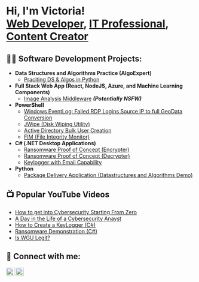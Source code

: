 <h1>Hi, I'm Victoria! <br/><a href="https://github.com/toriey23">Web Developer</a>, <a href="https://www.linkedin.com/in/toriey23/">IT Professional</a>, <a href="https://www.youtube.com/c/toriey23">Content Creator</a></h1>

<h2>👨‍💻 Software Development Projects:</h2>

- <b>Data Structures and Algorithms Practice (AlgoExpert)</b>
  - [Praciting DS & Algos in Python](https://github.com/toriey23/Algorithms-Practice)
- <b>Full Stack Web App (React, NodeJS, Azure, and Machine Learning Components)</b>
  - [Image Analysis Middleware](https://github.com/toriey23/4chan-Image-Analysis-Middleware-C964) <b><i>(Potentially NSFW)</b></i>
- <b>PowerShell</b>
  - [Windows EventLog: Failed RDP Logins Source IP to full GeoData Conversion](https://github.com/joshmadakor1/Sentinel-Lab)
  - [JWipe (Disk Wiping Utility)](https://github.com/toriey23/Jwipe.PowerShell)
  - [Active Directory Bulk User Creation](https://github.com/toriey23/AD_PS)
  - [FIM (File Integrity Monitor)](https://github.com/toriey23/PowerShell-Integrity-FIM)
- <b>C# (.NET Desktop Applications)</b>
  - [Ransomware Proof of Concept (Encrypter)](https://github.com/toriey23/EncrypterPOC)
  - [Ransomware Proof of Concept (Decrypter)](https://github.com/toriey23/DecrypterPOC)
  - [Keylogger with Email Capability](https://github.com/toriey23/Key-Logger-With-Email)
- <b>Python</b>
  - [Package Delivery Application (Datastructures and Algorithms Demo)](https://github.com/toriey23/Package-Delivery-Pathfinding-Algorithm)

<h2>📺 Popular YouTube Videos</h2>

- [How to get into Cybersecurity Starting From Zero](https://www.youtube.com/watch?v=a83ASGn_V_s)
- [A Day in the Life of a Cybersecurity Anayst](https://www.youtube.com/watch?v=uHy3oM7NnoU)
- [How to Create a KeyLogger (C#)](https://www.youtube.com/watch?v=N-L9hklSlNk)
- [Ransomware Demonstration (C#)](https://www.youtube.com/watch?v=OfvdQeh79s0)
- [Is WGU Legit?](https://www.youtube.com/watch?v=E2MwRWxDBkA)

<h2> 🤳 Connect with me:</h2>

[<img align="left" alt="toriey23 | YouTube" width="22px" src="https://cdn.jsdelivr.net/npm/simple-icons@v3/icons/youtube.svg" />][youtube]
[<img align="left" alt="toriey23 | LinkedIn" width="22px" src="https://cdn.jsdelivr.net/npm/simple-icons@v3/icons/linkedin.svg" />][linkedin]

[youtube]: https://www.youtube.com/c/toriey23
[linkedin]: https://linkedin.com/in/toriey23
